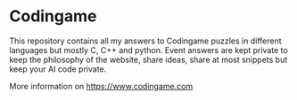 # Codingame

This repository contains all my answers to Codingame puzzles in different languages but mostly C, C++ and python.
Event answers are kept private to keep the philosophy of the website, share ideas, share at most snippets but keep your AI code private.

More information on https://www.codingame.com
